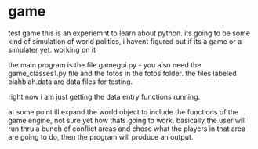 # game
test game
this is an experiemnt to learn about python. its going to be some kind of simulation  of world politics, i havent figured out if its a game or a simulater yet.
working on it

the main program is the file gamegui.py - you also need the game_classes1.py file and the fotos in the fotos folder. the files labeled blahblah.data are data files for testing.

right now i am just getting the data entry functions running.

at some point ill  expand the world object to include the functions of the game engine, not sure yet how thats going to work.
basically the user will run thru a bunch of conflict areas and chose what the players in that area are going to do, then the program will produce an output.

